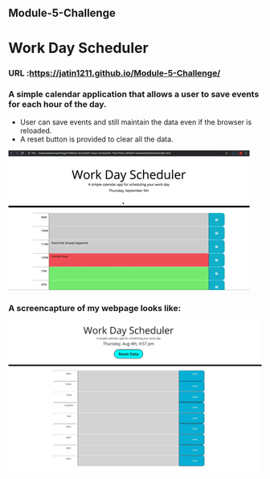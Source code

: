 ## Module-5-Challenge

# Work Day Scheduler

### URL :https://jatin1211.github.io/Module-5-Challenge/

### A simple calendar application that allows a user to save events for each hour of the day.
* User can save events and still maintain the data even if the browser is reloaded.
* A reset button is provided to clear all the data.


![alt text](./assets/images/05-third-party-apis-homework-demo.gif)


### A screencapture of my webpage looks like: 

![alt text](./assets/images/mycapture.JPG)


